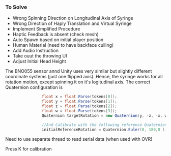 ### To Solve

- Wrong Spinning Direction on Longitudinal Axis of Syringe
- Wrong Direction of Haply Translation and Virtual Syringe
- Implement Simplified Procedure
- Haptic Feedback is absent (check mesh)
- Auto Spawn based on initial player position
- Human Material (need to have backface culling)
- Add Audio Instruction
- Take ouut the throwing UI
- Adjust Initial Head Height



The BNO055 sensor annd Unity uses very similar but slightly different coordinate systems (just one flipped axis). Hence, the syringe works for all rotation motion, except spinning it on it's logitudinal axis. The correct Quaternion configuration is

  
```cs
                float x = float.Parse(tokens[0]);
                float y = float.Parse(tokens[1]);
                float z = float.Parse(tokens[2]);
                float w = float.Parse(tokens[3]);
                Quaternion targetRotation = new Quaternion(y, -z, -x, w);

                //And Calibrate with the following reference Quaternion
                initialReferenceRotation = Quaternion.Euler(0, 180,0 );
```

Need to use separate thread to read serial data (when used with OVR)


Press K for calibration
